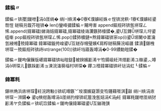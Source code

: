 ### 鍒楄〃
鍒楄〃锛孾]鍐呭涓厓绱�
绱㈠紩浠�0寮€濮嬶紝姝ｅ悜锛涗粠-1寮€濮嬶紝鍙嶅悜
鐩稿叧鍑芥暟锛�
len()鑾峰彇鍒楄〃闀垮害
append鏂规硶锛氬垪琛ㄥ悕.append(鍏冪礌)娣诲姞鍏冪礌,鍏冪礌绫诲瀷鏃犻檺鍒�,鍙互鏄垪琛ㄦ垨鍙橀噺
pop鏂规硶锛氬垪琛ㄥ悕.pop()鍒犻櫎鏈熬鍏冪礌锛宲op(i)鍙垹闄ゆ寚瀹氫綅缃殑鍏冪礌
鍏冪礌鏇挎崲鍙互鐩存帴璧嬪€肩粰鐩稿簲浣嶇疆
鍒濆鍖栧垪琛ㄧ殑鏂规硶锛歭ist(range(100))锛屽垱寤轰竴涓�0-99鐨勬暟鍒�

鍒楄〃鍐呴儴鏁版嵁鍏冪礌锛屾暟鎹被鍨嬪彲浠ヤ笉鍚岋紝涔熷彲浠ユ槸鍙︿竴涓垪琛ㄦ鏃跺彲浠ョ湅浣滀簩缁村垪琛�
鑻ユ棤鍏冪礌锛屽垯涓虹┖鍒楄〃

### 鍏冪粍
鍖哄埆浜庡垪琛紝浣跨敤()锛屼竴鏃﹀垵濮嬪寲灏变笉鑳藉啀淇敼
绱㈠紩涓庡垪琛ㄧ浉鍚�
鍙樉绀轰竴涓厓绱犳椂锛屼篃浼氬姞涓€涓紝
鍏冪粍鍐呭厓绱犲彲浠ヤ负鍒楄〃锛屼笖鍒楄〃鍐呴儴鍏冪礌鍙互鏀瑰彉
